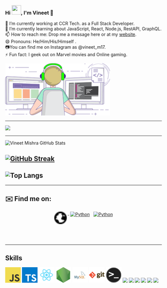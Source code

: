 ### Hi  <img src="https://raw.githubusercontent.com/TheDudeThatCode/TheDudeThatCode/master/Assets/Earth.gif" width="30" height="30" />, I'm Vineet 👋

🔭 I’m currently working at CCR Tech. as a Full Stack Developer.     <br/> 
🌱 I’m currently learning about JavaScript, React, Node.js, RestAPI, GraphQL.<br/>
📫 How to reach me: Drop me a message here or at my [website](https://vi519.github.io/vineet_mishra_web_app/).<br/>
😄 Pronouns: He/Him/His/Himself .<br/>
📷You can find me on Instagram as @vineet_m17. <br/>
⚡ Fun fact: I geek out on Marvel movies and Online gaming.<br/>


![](https://raw.githubusercontent.com/Abhijay007/Abhijay007/main/coder1.gif)


---

<a href="https://in.linkedin.com/in/vineet-mishra-8850981a6"><img src="https://img.shields.io/badge/LinkedIn-0077B5?style=for-the-badge&logo=linkedin&logoColor=white"></a>           
              

---
![Vineet Mishra GitHub Stats](https://github-readme-stats.vercel.app/api?username=vi519&show_icons=true&theme=tokyonight) 

[![GitHub Streak](https://github-readme-streak-stats.herokuapp.com?user=vi519&theme=blood-dark&date_format=M%20j%5B%2C%20Y%5D)](https://git.io/streak-stats)
---
![Top Langs](https://github-readme-stats.vercel.app/api/top-langs/?username=vi519&theme=tokyonight)
---
   

---
## ✉️ Find me on:


<p align="center">
 <a href="https://vi519.github.io/vineet_mishra_web_app/" target="_blank" rel="noopener noreferrer"> <img src="https://raw.githubusercontent.com/iconic/open-iconic/master/svg/globe.svg" alt="Python" height="40" style="vertical-align:top; margin:4px"> </a>
 <a href="https://www.linkedin.com/in/vineet-mishra-8850981a6/" target="_blank" rel="noopener noreferrer"> <img src="https://cdn.jsdelivr.net/npm/simple-icons@v3/icons/linkedin.svg" alt="Python" height="40" style="vertical-align:top; margin:4px"></a>
 <a href="mailto:vineetmishrahbk@gmail.com"> <img src="https://cdn.jsdelivr.net/npm/simple-icons@v3/icons/gmail.svg" alt="Python" height="40" style="vertical-align:top; margin:4px"></a>
</p>

<br />



<br/>

---
Skills
---
<code><img height="50" src="https://raw.githubusercontent.com/github/explore/80688e429a7d4ef2fca1e82350fe8e3517d3494d/topics/javascript/javascript.png"></code>
<code><img height="50" src="https://raw.githubusercontent.com/github/explore/80688e429a7d4ef2fca1e82350fe8e3517d3494d/topics/typescript/typescript.png"></code>
<code><img height="50" src="https://raw.githubusercontent.com/github/explore/80688e429a7d4ef2fca1e82350fe8e3517d3494d/topics/react/react.png"></code>
<code><img height="50" src="https://raw.githubusercontent.com/github/explore/80688e429a7d4ef2fca1e82350fe8e3517d3494d/topics/nodejs/nodejs.png"></code>
<code><img height="50" src="https://raw.githubusercontent.com/github/explore/80688e429a7d4ef2fca1e82350fe8e3517d3494d/topics/mysql/mysql.png"></code>
<code><img height="50" src="https://raw.githubusercontent.com/github/explore/80688e429a7d4ef2fca1e82350fe8e3517d3494d/topics/git/git.png"></code>
<code><img height="50" src="https://raw.githubusercontent.com/github/explore/80688e429a7d4ef2fca1e82350fe8e3517d3494d/topics/terminal/terminal.png"></code>
<code><img height="50" src="https://upload.wikimedia.org/wikipedia/commons/thumb/c/cf/Angular_full_color_logo.svg/800px-Angular_full_color_logo.svg.png"></code>
<code><img height="50" src="https://d1jnx9ba8s6j9r.cloudfront.net/blog/wp-content/uploads/2019/07/express-logo-528x240.png"></code>
<code><img height="50" src="https://miro.medium.com/max/1400/1*b0TtGI6gWFLltL1QkRxVdg.png"></code>
<code><img height="50" src="https://www.pragimtech.com/wp-content/uploads/2019/04/bootstrap.jpg"></code>
<code><img height="50" src="https://upload.wikimedia.org/wikipedia/commons/thumb/2/29/Postgresql_elephant.svg/330px-Postgresql_elephant.svg.png"></code>
<code><img height="50" src="https://thejournalofmhealth.com/wp-content/uploads/2019/07/HL7-FHIR-Integration-Components-Made-Free-for-NHS-Customers.png"></code>


